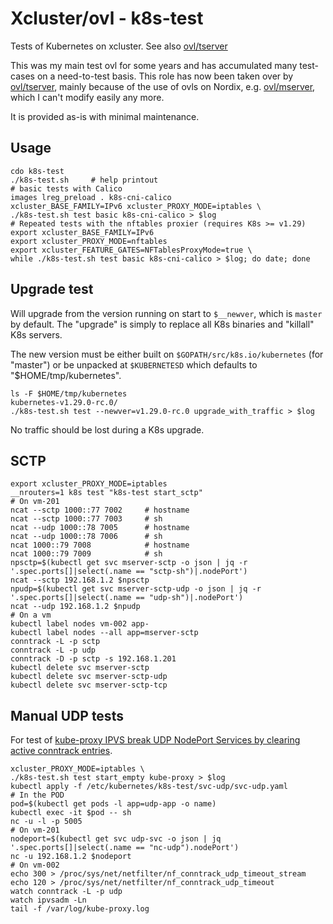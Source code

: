 # Xcluster/ovl - k8s-test

Tests of Kubernetes on xcluster. See also [ovl/tserver](
https://github.com/uablrek/xcluster-ovls/tree/main/tserver)

This was my main test ovl for some years and has accumulated many
test-cases on a need-to-test basis. This role has now been taken over by
[ovl/tserver](https://github.com/uablrek/xcluster-ovls/tree/main/tserver),
mainly because of the use of ovls on Nordix, e.g. [ovl/mserver](
https://github.com/Nordix/xcluster/tree/master/ovl/mserver), which I can't
modify easily any more.

It is provided as-is with minimal maintenance.



## Usage

```
cdo k8s-test
./k8s-test.sh     # help printout
# basic tests with Calico
images lreg_preload . k8s-cni-calico
xcluster_BASE_FAMILY=IPv6 xcluster_PROXY_MODE=iptables \
./k8s-test.sh test basic k8s-cni-calico > $log
# Repeated tests with the nftables proxier (requires K8s >= v1.29)
export xcluster_BASE_FAMILY=IPv6
export xcluster_PROXY_MODE=nftables
export xcluster_FEATURE_GATES=NFTablesProxyMode=true \
while ./k8s-test.sh test basic k8s-cni-calico > $log; do date; done
```


## Upgrade test

Will upgrade from the version running on start to `$__newver`, which
is `master` by default. The "upgrade" is simply to replace all K8s
binaries and "killall" K8s servers.

The new version must be either built on
`$GOPATH/src/k8s.io/kubernetes` (for "master") or be unpacked at
`$KUBERNETESD` which defaults to "$HOME/tmp/kubernetes".

```
ls -F $HOME/tmp/kubernetes
kubernetes-v1.29.0-rc.0/
./k8s-test.sh test --newver=v1.29.0-rc.0 upgrade_with_traffic > $log
```
No traffic should be lost during a K8s upgrade.



## SCTP

```
export xcluster_PROXY_MODE=iptables
__nrouters=1 k8s test "k8s-test start_sctp"
# On vm-201
ncat --sctp 1000::77 7002     # hostname
ncat --sctp 1000::77 7003     # sh
ncat --udp 1000::78 7005      # hostname
ncat --udp 1000::78 7006      # sh
ncat 1000::79 7008            # hostname
ncat 1000::79 7009            # sh
npsctp=$(kubectl get svc mserver-sctp -o json | jq -r '.spec.ports[]|select(.name == "sctp-sh")|.nodePort')
ncat --sctp 192.168.1.2 $npsctp
npudp=$(kubectl get svc mserver-sctp-udp -o json | jq -r '.spec.ports[]|select(.name == "udp-sh")|.nodePort')
ncat --udp 192.168.1.2 $npudp
# On a vm
kubectl label nodes vm-002 app-
kubectl label nodes --all app=mserver-sctp
conntrack -L -p sctp
conntrack -L -p udp
conntrack -D -p sctp -s 192.168.1.201
kubectl delete svc mserver-sctp
kubectl delete svc mserver-sctp-udp
kubectl delete svc mserver-sctp-tcp
```

## Manual UDP tests

For test of
[kube-proxy IPVS break UDP NodePort Services by clearing active conntrack entries](https://github.com/kubernetes/kubernetes/issues/113802).

```
xcluster_PROXY_MODE=iptables \
./k8s-test.sh test start_empty kube-proxy > $log
kubectl apply -f /etc/kubernetes/k8s-test/svc-udp/svc-udp.yaml
# In the POD
pod=$(kubectl get pods -l app=udp-app -o name)
kubectl exec -it $pod -- sh
nc -u -l -p 5005
# On vm-201
nodeport=$(kubectl get svc udp-svc -o json | jq '.spec.ports[]|select(.name == "nc-udp").nodePort')
nc -u 192.168.1.2 $nodeport
# On vm-002
echo 300 > /proc/sys/net/netfilter/nf_conntrack_udp_timeout_stream
echo 120 > /proc/sys/net/netfilter/nf_conntrack_udp_timeout
watch conntrack -L -p udp
watch ipvsadm -Ln
tail -f /var/log/kube-proxy.log
```
